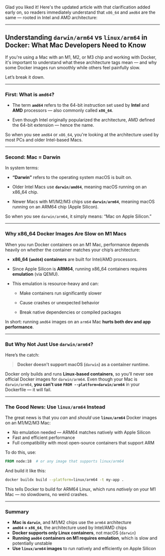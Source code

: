 Glad you liked it! Here's the updated article with that clarification added early on, so readers immediately understand that `x86_64` and `amd64` are the same — rooted in Intel and AMD architecture:

---

## Understanding `darwin/arm64` vs `linux/arm64` in Docker: What Mac Developers Need to Know

If you're using a Mac with an M1, M2, or M3 chip and working with Docker, it's important to understand what these architecture tags mean — and why some Docker images run smoothly while others feel painfully slow.

Let’s break it down.

---

### First: What is `amd64`?

- The term **`amd64`** refers to the 64-bit instruction set used by **Intel** and **AMD** processors — also commonly called **`x86_64`**.
    
- Even though Intel originally popularized the architecture, AMD defined the 64-bit extension — hence the name.
    

So when you see `amd64` or `x86_64`, you're looking at the architecture used by most PCs and older Intel-based Macs.

---

### Second: Mac = Darwin

In system terms:

- **“Darwin”** refers to the operating system macOS is built on.
    
- Older Intel Macs use **`darwin/amd64`**, meaning macOS running on an x86_64 chip.
    
- Newer Macs with M1/M2/M3 chips use **`darwin/arm64`**, meaning macOS running on an ARM64 chip (Apple Silicon).
    

So when you see `darwin/arm64`, it simply means: “Mac on Apple Silicon.”

---

### Why x86_64 Docker Images Are Slow on M1 Macs

When you run Docker containers on an M1 Mac, performance depends heavily on whether the container matches your chip’s architecture:
- **x86_64 (`amd64`) containers** are built for Intel/AMD processors.
- Since Apple Silicon is **ARM64**, running x86_64 containers requires **emulation** (via QEMU).
- This emulation is resource-heavy and can:
    
    - Make containers run significantly slower
        
    - Cause crashes or unexpected behavior
        
    - Break native dependencies or compiled packages
        

In short: running `amd64` images on an `arm64` Mac **hurts both dev and app performance**.

---

### But Why Not Just Use `darwin/arm64`?
Here’s the catch:

> **Docker doesn’t support macOS (`darwin`) as a container runtime.**

Docker only builds and runs **Linux-based containers**, so you’ll never see official Docker images for `darwin/arm64`. Even though your Mac is `darwin/arm64`, **you can't use `FROM --platform=darwin/arm64`** in your Dockerfile — it will fail.

---

### The Good News: Use `linux/arm64` Instead

The great news is that you _can_ and _should_ use **`linux/arm64`** Docker images on an M1/M2/M3 Mac:
- No emulation needed — ARM64 matches natively with Apple Silicon
- Fast and efficient performance
- Full compatibility with most open-source containers that support ARM

To do this, use:

```Dockerfile
FROM node:18  # or any image that supports linux/arm64
```

And build it like this:

```bash
docker buildx build --platform=linux/arm64 -t my-app .
```

This tells Docker to build for ARM64 Linux, which runs _natively_ on your M1 Mac — no slowdowns, no weird crashes.

---

### Summary

- **Mac is `darwin`**, and M1/M2 chips use the `arm64` architecture
- **`amd64` = `x86_64`**, the architecture used by Intel/AMD chips
- **Docker supports only Linux containers**, not macOS (`darwin`)
- **Running `amd64` containers on M1 requires emulation**, which is slow and potentially unstable
- **Use `linux/arm64` images** to run natively and efficiently on Apple Silicon
